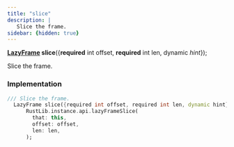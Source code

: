 ```yaml
---
title: "slice"
description: |
   Slice the frame.
sidebar: {hidden: true}
---
```

<span class="dart-code"><strong>[LazyFrame] slice</strong>({<span class="nobr"><strong>required</strong> int offset</span>, <span class="nobr"><strong>required</strong> int len</span>, <span class="nobr">dynamic <i>hint</i></span>});</span>

 Slice the frame.
### Implementation
```dart
/// Slice the frame.
  LazyFrame slice({required int offset, required int len, dynamic hint}) =>
      RustLib.instance.api.lazyFrameSlice(
        that: this,
        offset: offset,
        len: len,
      );
```

[LazyFrame]: /reference/classes/lazyframe